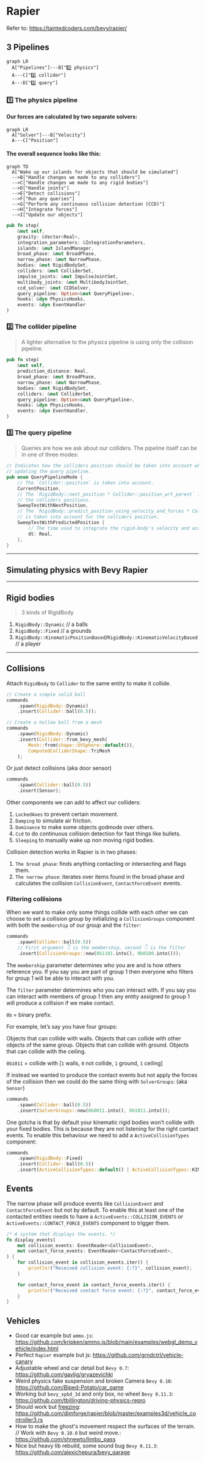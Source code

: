 # Rapier

Refer to: https://taintedcoders.com/bevy/rapier/

## 3 Pipelines

```mermaid
graph LR
  A["Pipelines"]---B["1️⃣ physics"]
  A---C["2️⃣ collider"]
  A---D["3️⃣ query"]
```

### 1️⃣ The physics pipeline

#### Our forces are calculated by two separate solvers:

```mermaid
graph LR
  A["Solver"]---B["Velocity"]
  A---C["Position"]
```

#### The overall sequence looks like this:

```mermaid
graph TD
  A["Wake up our islands for objects that should be simulated"]
  -->B["Handle changes we made to any colliders"]
  -->C["Handle changes we made to any rigid bodies"]
  -->D["Handle joints"]
  -->E["Detect collisions"]
  -->F["Run any queries"]
  -->G["Perform any continuous collision detection (CCD)"]
  -->H["Integrate forces"]
  -->I["Update our objects"]
```

```rust
pub fn step(
    &mut self,
    gravity: &Vector<Real>,
    integration_parameters: &IntegrationParameters,
    islands: &mut IslandManager,
    broad_phase: &mut BroadPhase,
    narrow_phase: &mut NarrowPhase,
    bodies: &mut RigidBodySet,
    colliders: &mut ColliderSet,
    impulse_joints: &mut ImpulseJointSet,
    multibody_joints: &mut MultibodyJointSet,
    ccd_solver: &mut CCDSolver,
    query_pipeline: Option<&mut QueryPipeline>,
    hooks: &dyn PhysicsHooks,
    events: &dyn EventHandler
)
```

### 2️⃣ The collider pipeline

> A lighter alternative to the physics pipeline is using only the collision pipeline.

```rust
pub fn step(
    &mut self,
    prediction_distance: Real,
    broad_phase: &mut BroadPhase,
    narrow_phase: &mut NarrowPhase,
    bodies: &mut RigidBodySet,
    colliders: &mut ColliderSet,
    query_pipeline: Option<&mut QueryPipeline>,
    hooks: &dyn PhysicsHooks,
    events: &dyn EventHandler,
)
```

### 3️⃣ The query pipeline

> Queries are how we ask about our colliders. The pipeline itself can be in one of three modes:

```rust
// Indicates how the colliders position should be taken into account when
// updating the query pipeline.
pub enum QueryPipelineMode {
    // The `Collider::position` is taken into account.
    CurrentPosition,
    // The `RigidBody::next_position * Collider::position_wrt_parent` is taken into account for
    // the colliders positions.
    SweepTestWithNextPosition,
    // The `RigidBody::predict_position_using_velocity_and_forces * Collider::position_wrt_parent`
    // is taken into account for the colliders position.
    SweepTestWithPredictedPosition {
        // The time used to integrate the rigid-body's velocity and acceleration.
        dt: Real,
    },
}
```

---

## Simulating physics with Bevy Rapier

---

## Rigid bodies

> 3 kinds of RigidBody

1. `RigidBody::Dynamic` // a balls
1. `RigidBody::Fixed` // a grounds
1. `RigidBody::KinematicPositionBased`/`RigidBody::KinematicVelocityBased` // a player

---

## Collisions

Attach `RigidBody` to `Collider` to the same entity to make it collide.

```rust
// Create a simple solid ball
commands
    .spawn(RigidBody::Dynamic)
    .insert(Collider::ball(0.5));

// Create a hollow ball from a mesh
commands
    .spawn(RigidBody::Dynamic)
    .insert(Collider::from_bevy_mesh(
        Mesh::from(shape::UVSphere::default()),
        ComputedColliderShape::TriMesh
    );
```

Or just detect collisions (aka door sensor)

```rust
commands
    .spawn(Collider::ball(0.5))
    .insert(Sensor);
```

Other components we can add to affect our colliders:

1. `LockedAxes` to prevent certain movement.
1. `Damping` to simulate air friction.
1. `Dominance` to make some objects godmode over others.
1. `Ccd` to do continuous collision detection for fast things like bullets.
1. `Sleeping` to manually wake up non moving rigid bodies.

Collision detection works in Rapier is in two phases:

1. `The broad phase`: finds anything contacting or intersecting and flags them.
1. `The narrow phase`: iterates over items found in the broad phase and calculates the collision `CollisionEvent`, `ContactForceEvent` events.

### Filtering collisions

When we want to make only some things collide with each other we can choose to set a collision group by initializing a `CollisionGroups` component with both the `membership` of our group and the `filter`:

```rust
commands
    .spawn(Collider::ball(0.5))
    // First argument 👇 is the membership, second 👇 is the filter
    .insert(CollisionGroups::new(0b1101.into(), 0b0100.into()));
```

The `membership` parameter determines who you are and is how others reference you. If you say you are part of group 1 then everyone who filters for group 1 will be able to interact with you.

The `filter` parameter determines who you can interact with. If you say you can interact with members of group 1 then any entity assigned to group 1 will produce a collision if we make contact.

`0b` = binary prefix.

For example, let’s say you have four groups:

Objects that can collide with walls.
Objects that can collide with other objects of the same group.
Objects that can collide with ground.
Objects that can collide with the ceiling.

`0b1011` = collide with [`1` walls, `0` not collide, `1` ground, `1` ceiling]

If instead we wanted to produce the contact events but not apply the forces of the collision then we could do the same thing with `SolverGroups`: (aka `Sensor`)

```rust
commands
    .spawn(Collider::ball(0.5))
    .insert(SolverGroups::new(0b0011.into(), 0b1011.into());
```

One gotcha is that by default your kinematic rigid bodies won’t collide with your fixed bodies. This is because they are not listening for the right contact events. To enable this behaviour we need to add a `ActiveCollisionTypes` component:

```rust
commands
    .spawn(RigidBody::Fixed)
    .insert(Collider::ball(0.5))
    .insert(ActiveCollisionTypes::default() | ActiveCollisionTypes::KINEMATIC_FIXED);
```

## Events

The narrow phase will produce events like `CollisionEvent` and `ContactForceEvent` but not by default. To enable this at least one of the contacted entities needs to have a `ActiveEvents::COLLISION_EVENTS` or `ActiveEvents::CONTACT_FORCE_EVENTS` component to trigger them.

```rust
/* A system that displays the events. */
fn display_events(
    mut collision_events: EventReader<CollisionEvent>,
    mut contact_force_events: EventReader<ContactForceEvent>,
) {
    for collision_event in collision_events.iter() {
        println!("Received collision event: {:?}", collision_event);
    }

    for contact_force_event in contact_force_events.iter() {
        println!("Received contact force event: {:?}", contact_force_event);
    }
}
```

## Vehicles

- Good car example but `ammo.js`: https://github.com/kripken/ammo.js/blob/main/examples/webgl_demo_vehicle/index.html
- Perfect `Rapier` example but js: https://github.com/grndctrl/vehicle-canary
- Adjustable wheel and car detail but `Bevy 0.7`: https://github.com/gavlig/gryazevichki
- Weird physics fake suspension and broken Camera `Bevy 0.10`: https://github.com/Biped-Potato/car_game
- Working but `bevy_xpbd_3d` and only box, no wheel `Bevy 0.11.3`: https://github.com/tbillington/driving-physics-repro
- Should work but [freezing](https://github.com/dimforge/rapier/issues/528): https://github.com/dimforge/rapier/blob/master/examples3d/vehicle_controller3.rs
- How to make the ghost's movement respect the surfaces of the terrain. // Work with `Bevy 0.10.0` but weird move.: https://github.com/shnewto/limbo_pass
- Nice but heavy lib rebuild, some sound bug `Bevy 0.11.3`: https://github.com/alexichepura/bevy_garage

